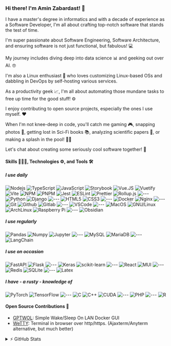 ### Hi there! I'm Amin Zabardast! 👋

I have a master's degree in informatics and with a decade of experience as a Software Developer, I'm all about crafting top-notch software that stands the test of time.

I'm super passionate about Software Engineering, Software Architecture, and ensuring software is not just functional, but fabulous! 💻

My journey includes diving deep into data science 📊 and geeking out over AI. 🤓

I'm also a Linux enthusiast 🐧 who loves customizing Linux-based OSs and dabbling in DevOps by self-hosting various services.

As a productivity geek 📈, I'm all about automating those mundane tasks to free up time for the good stuff! ⚙️

I enjoy contributing to open source projects, especially the ones I use myself. ❤️

When I'm not knee-deep in code, you'll catch me gaming 🎮, snapping photos 📸, getting lost in Sci-Fi books 📚, analyzing scientific papers 📄, or making a splash in the pool! 🏊‍♂️

Let's chat about creating some seriously cool software together! 🚀

<!--
TODO: Reach Me On / Socials
-->

#### Skills 🧑🏻‍💻, Technologies ⚙️, and Tools 🛠️

##### I use daily

![Nodejs](https://img.shields.io/badge/Node.js-43853D.svg?style=flat-square&logo=node.js&logoColor=white)
![TypeScript](https://img.shields.io/badge/TypeScript-%233178C6?style=flat-square&logo=typescript&logoColor=white)
![JavaScript](https://img.shields.io/badge/JavaScript-%23F7DF1E?style=flat-square&logo=javascript&logoColor=white)
![Storybook](https://img.shields.io/badge/Storybook-%23FF4785?style=flat-square&logo=storybook&logoColor=white)
![Vue.JS](https://img.shields.io/badge/Vue.JS-%234FC08D?style=flat-square&logo=vuedotjs&logoColor=white)
![Vuetify](https://img.shields.io/badge/Vuetify-%231867C0?style=flat-square&logo=vuetify&logoColor=white)
![Vite](https://img.shields.io/badge/Vite-646CFF?style=flat-square&logo=vite&logoColor=white)
![NPM](https://img.shields.io/badge/NPM-%23CB3837?style=flat-square&logo=npm&logoColor=white)
![PNPM](https://img.shields.io/badge/PNPM-%23F69220?style=flat-square&logo=pnpm&logoColor=white)
![Jest](https://img.shields.io/badge/Jest-%23C21325?style=flat-square&logo=jest&logoColor=white)
![ESLint](https://img.shields.io/badge/eslint-%234B32C3?style=flat-square&logo=eslint&logoColor=white)
![Prettier](https://img.shields.io/badge/prettier-%23F7B93E?style=flat-square&logo=prettier&logoColor=white)
![Rollup.js](https://img.shields.io/badge/Rollup.js-%23EC4A3F?style=flat-square&logo=rollupdotjs&logoColor=white)
![---](https://img.shields.io/badge/%7C-black?style=flat-square)<!--Spacer -->
![Python](https://img.shields.io/badge/Python-%233776AB?style=flat-square&logo=python&logoColor=white)
![Django](https://img.shields.io/badge/Django-%23092E20?style=flat-square&logo=django&logoColor=white)
![---](https://img.shields.io/badge/%7C-black?style=flat-square)<!--Spacer -->
![HTML5](https://img.shields.io/badge/-HTML5-E34F26?style=flat-square&logo=html5&logoColor=white)
![CSS3](https://img.shields.io/badge/-CSS3-1572B6?style=flat-square&logo=css3)
![---](https://img.shields.io/badge/%7C-black?style=flat-square)<!--Spacer -->
![Docker](https://img.shields.io/badge/Docker-%232496ED?style=flat-square&logo=docker&logoColor=white)
![Nginx](https://img.shields.io/badge/Nginx-%23009639?style=flat-square&logo=nginx&logoColor=white)
![---](https://img.shields.io/badge/%7C-black?style=flat-square)<!--Spacer -->
![Git](https://img.shields.io/badge/Git-%23F05032?style=flat-square&logo=git&logoColor=white)
![Github](https://img.shields.io/badge/GitHub-%23181717?style=flat-square&logo=github&logoColor=white)
![Gitlab](https://img.shields.io/badge/GitLab-%23FC6D26?style=flat-square&logo=gitlab&logoColor=white)
![---](https://img.shields.io/badge/%7C-black?style=flat-square)<!--Spacer -->
![VSCode](https://img.shields.io/badge/VS%20Code-%23007ACC?style=flat-square&logo=visualstudiocode&logoColor=white)
![---](https://img.shields.io/badge/%7C-black?style=flat-square)<!--Spacer -->
![MacOS](https://img.shields.io/badge/macOS-%23000?style=flat-square&logo=macos&logoColor=white)
![GNU/Linux](https://img.shields.io/badge/Linux-%23FCC624?style=flat-square&logo=linux&logoColor=white)
![ArchLinux](https://img.shields.io/badge/Arch%20Linux-%231793D1?style=flat-square&logo=archlinux&logoColor=white)
![Raspberry Pi](https://img.shields.io/badge/Raspberry%20Pi-%23A22846?style=flat-square&logo=raspberrypi&logoColor=white)
![---](https://img.shields.io/badge/%7C-black?style=flat-square)<!--Spacer -->
![Obsidian](https://img.shields.io/badge/Obsidian-%237C3AED?style=flat-square&logo=obsidian&logoColor=white)

##### I use regularly

![Pandas](https://img.shields.io/badge/Pandas-%23150458?style=flat-square&logo=pandas&logoColor=white)
![Numpy](https://img.shields.io/badge/NumPy-%23013243?style=flat-square&logo=numpy&logoColor=white)
![Jupyter](https://img.shields.io/badge/Jupyter-%23F37626?style=flat-square&logo=jupyter&logoColor=white)
![---](https://img.shields.io/badge/%7C-black?style=flat-square)<!--Spacer -->
![MySQL](https://img.shields.io/badge/mysql-%234479A1?style=flat-square&logo=mysql&logoColor=white)
![MariaDB](https://img.shields.io/badge/mariadb-%23003545?style=flat-square&logo=mariadb&logoColor=white)
![---](https://img.shields.io/badge/%7C-black?style=flat-square)<!--Spacer -->
![LangChain](https://img.shields.io/badge/LangChain-%231C3C3C?style=flat-square&logo=langchain&logoColor=white)

##### I use on occasion

![FastAPI](https://img.shields.io/badge/FastAPI-%23009688?style=flat-square&logo=fastapi&logoColor=white)
![Flask](https://img.shields.io/badge/Flask-%23000000?style=flat-square&logo=flask&logoColor=white)
![---](https://img.shields.io/badge/%7C-black?style=flat-square)<!--Spacer -->
![Keras](https://img.shields.io/badge/keras-%23D00000?style=flat-square&logo=keras&logoColor=white)
![scikit-learn](https://img.shields.io/badge/Scikit%20Learn-%23F7931E?style=flat-square&logo=scikitlearn&logoColor=white)
![---](https://img.shields.io/badge/%7C-black?style=flat-square)<!--Spacer -->
![React](https://img.shields.io/badge/React-%2361DAFB?style=flat-square&logo=react&logoColor=white)
![MUI](https://img.shields.io/badge/MUI-%23007FFF?style=flat-square&logo=mui&logoColor=white)
![---](https://img.shields.io/badge/%7C-black?style=flat-square)<!--Spacer -->
![Redis](https://img.shields.io/badge/Redis-%23DC382D?style=flat-square&logo=redis&logoColor=white)
![SQLite](https://img.shields.io/badge/SQLite-%23003B57?style=flat-square&logo=sqlite&logoColor=white)
![---](https://img.shields.io/badge/%7C-black?style=flat-square)<!--Spacer -->
![Latex](https://img.shields.io/badge/LaTeX-%23008080?style=flat-square&logo=latex)

##### I have - a rusty - knowledge of

![PyTorch](https://img.shields.io/badge/pytorch-%23EE4C2C?style=flat-square&logo=pytorch&logoColor=white)
![TensorFlow](https://img.shields.io/badge/TensorFlow-%23FF6F00?style=flat-square&logo=tensorflow&logoColor=white)
![---](https://img.shields.io/badge/%7C-black?style=flat-square)<!--Spacer -->
![C](https://img.shields.io/badge/C-%23A8B9CC?style=flat-square&logo=c&logoColor=white)
![C++](https://img.shields.io/badge/C%2B%2B-%2300599C?style=flat-square&logo=cplusplus&logoColor=white)
![CUDA](https://img.shields.io/badge/CUDA-%2376B900?style=flat-square&logo=nvidia&logoColor=white)
![---](https://img.shields.io/badge/%7C-black?style=flat-square)<!--Spacer -->
![PHP](https://img.shields.io/badge/PHP-%23777BB4?style=flat-square&logo=php&logoColor=white)
![---](https://img.shields.io/badge/%7C-black?style=flat-square)<!--Spacer -->
![R](https://img.shields.io/badge/R-%23276DC3?style=flat-square&logo=r)

#### Open Source Contributions 🌱

- [GPTWOL](https://github.com/Misterbabou/gptwol): Simple Wake/Sleep On LAN Docker GUI
- [WeTTY](https://github.com/butlerx/wetty): Terminal in browser over http/https. (Ajaxterm/Anyterm alternative, but much better)

<details>
  <summary>⚡️ GitHub Stats</summary>

![Amin's Github Stats](https://github-readme-stats.zohan.tech/api?username=aminzabardast&show_icons=true&locale=en)

</details>

<!--
TODO: Blog
-->

<!--
TODO: Hobbies
Nikon / Unsplash
Blog
Book Reading / SciFi
Gaming / Steam
-->

<!--
FIXME: Remove

**aminzabardast/aminzabardast** is a ✨ _special_ ✨ repository because its `README.md` (this file) appears on your GitHub profile.

Here are some ideas to get you started:

- 🔭 I’m currently working on ...
- 🌱 I’m currently learning ...
- 👯 I’m looking to collaborate on ...
- 🤔 I’m looking for help with ...
- 💬 Ask me about ...
- 📫 How to reach me: ...
- 😄 Pronouns: ...
- ⚡ Fun fact: ...
-->
